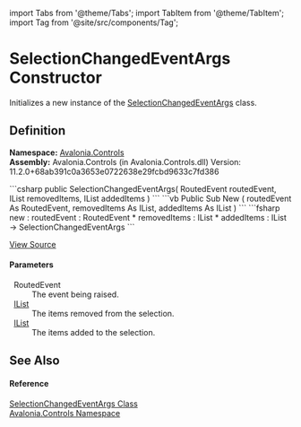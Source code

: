 import Tabs from '@theme/Tabs'; 
import TabItem from '@theme/TabItem'; 
import Tag from '@site/src/components/Tag'; 

# SelectionChangedEventArgs Constructor


Initializes a new instance of the <a href="T_Avalonia_Controls_SelectionChangedEventArgs">SelectionChangedEventArgs</a> class.



## Definition
**Namespace:** <a href="N_Avalonia_Controls">Avalonia.Controls</a>  
**Assembly:** Avalonia.Controls (in Avalonia.Controls.dll) Version: 11.2.0+68ab391c0a3653e0722638e29fcbd9633c7fd386

<Tabs groupId="api-code-preview">
<TabItem value="csharp" label="C#">
```csharp
public SelectionChangedEventArgs(
	RoutedEvent routedEvent,
	IList removedItems,
	IList addedItems
)
```
</TabItem>
<TabItem value="vb" label="VB">
```vb
Public Sub New ( 
	routedEvent As RoutedEvent,
	removedItems As IList,
	addedItems As IList
)
```
</TabItem>
<TabItem value="fsharp" label="F#">
```fsharp
new : 
        routedEvent : RoutedEvent * 
        removedItems : IList * 
        addedItems : IList -> SelectionChangedEventArgs
```
</TabItem>
</Tabs>



<a href="https://github.com/AvaloniaUI/Avalonia/tree/master/srcAvalonia.Controls/SelectionChangedEventArgs.cs#L19" title="View the source code">View Source</a>



#### Parameters
<dl><dt>  RoutedEvent</dt><dd>The event being raised.</dd><dt>  <a href="https://learn.microsoft.com/dotnet/api/system.collections.ilist" target="_blank" rel="noopener noreferrer">IList</a></dt><dd>The items removed from the selection.</dd><dt>  <a href="https://learn.microsoft.com/dotnet/api/system.collections.ilist" target="_blank" rel="noopener noreferrer">IList</a></dt><dd>The items added to the selection.</dd></dl>

## See Also


#### Reference
<a href="T_Avalonia_Controls_SelectionChangedEventArgs">SelectionChangedEventArgs Class</a>  
<a href="N_Avalonia_Controls">Avalonia.Controls Namespace</a>  
